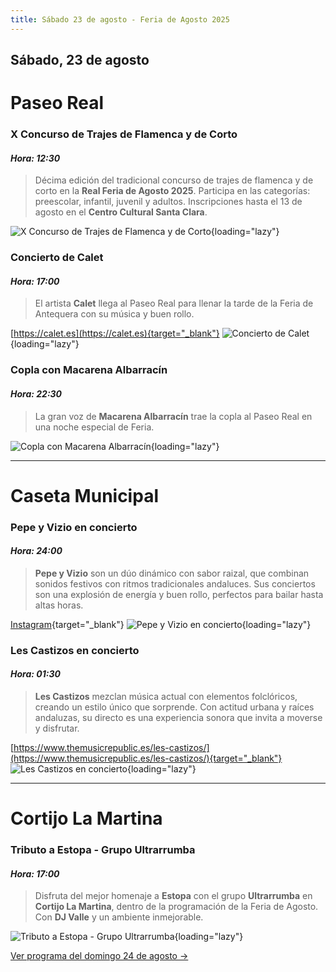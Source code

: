 ```yaml
---
title: Sábado 23 de agosto - Feria de Agosto 2025
---
```


## Sábado, 23 de agosto

# Paseo Real

### **X Concurso de Trajes de Flamenca y de Corto**  
#### *Hora: 12:30*  
> Décima edición del tradicional concurso de trajes de flamenca y de corto en la **Real Feria de Agosto 2025**. Participa en las categorías: preescolar, infantil, juvenil y adultos. Inscripciones hasta el 13 de agosto en el **Centro Cultural Santa Clara**.  

![X Concurso de Trajes de Flamenca y de Corto](https://storage.googleapis.com/qultura-ficheros/eventos/9e9c621a-b821-4036-b51c-0683d1c01bcb.jpg){loading="lazy"}

### **Concierto de Calet**  
#### *Hora: 17:00*  
> El artista **Calet** llega al Paseo Real para llenar la tarde de la Feria de Antequera con su música y buen rollo.

[https://calet.es](https://calet.es){target="_blank"}
![Concierto de Calet](https://storage.googleapis.com/qultura-ficheros/eventos/1a6c54f5-b206-471f-9bfe-4891bc3e86ac.jpg){loading="lazy"}

### **Copla con Macarena Albarracín**  
#### *Hora: 22:30*  
> La gran voz de **Macarena Albarracín** trae la copla al Paseo Real en una noche especial de Feria.  

![Copla con Macarena Albarracín](https://storage.googleapis.com/qultura-ficheros/eventos/65eb5621-d9b4-47eb-bbed-42d5a9e1cb6b.jpg){loading="lazy"}

---

# Caseta Municipal

### **Pepe y Vizio en concierto**  
#### *Hora: 24:00*  
> **Pepe y Vizio** son un dúo dinámico con sabor raizal, que combinan sonidos festivos con ritmos tradicionales andaluces. Sus conciertos son una explosión de energía y buen rollo, perfectos para bailar hasta altas horas.

[Instagram](https://www.instagram.com/pepeyvizio){target="_blank"}
![Pepe y Vizio en concierto](https://storage.googleapis.com/qultura-ficheros/eventos/6a9ab74e-098a-44a0-afd2-adfa7a61a52e.jpg){loading="lazy"}

### **Les Castizos en concierto**  
#### *Hora: 01:30*  
> **Les Castizos** mezclan música actual con elementos folclóricos, creando un estilo único que sorprende. Con actitud urbana y raíces andaluzas, su directo es una experiencia sonora que invita a moverse y disfrutar.

[https://www.themusicrepublic.es/les-castizos/](https://www.themusicrepublic.es/les-castizos/){target="_blank"}
![Les Castizos en concierto](https://storage.googleapis.com/qultura-ficheros/eventos/b19331ab-f9b1-4f14-bfef-4e1e86102c8d.jpg){loading="lazy"}

---

# Cortijo La Martina

### **Tributo a Estopa - Grupo Ultrarrumba**  
#### *Hora: 17:00*  
> Disfruta del mejor homenaje a **Estopa** con el grupo **Ultrarrumba** en **Cortijo La Martina**, dentro de la programación de la Feria de Agosto. Con **DJ Valle** y un ambiente inmejorable.  

![Tributo a Estopa - Grupo Ultrarrumba](https://storage.googleapis.com/qultura-ficheros/eventos/d892cc6e-f043-45ef-9c7c-91a3d9e06bc1.jpg){loading="lazy"}

[Ver programa del domingo 24 de agosto →](/programa/2025-08-24/)
